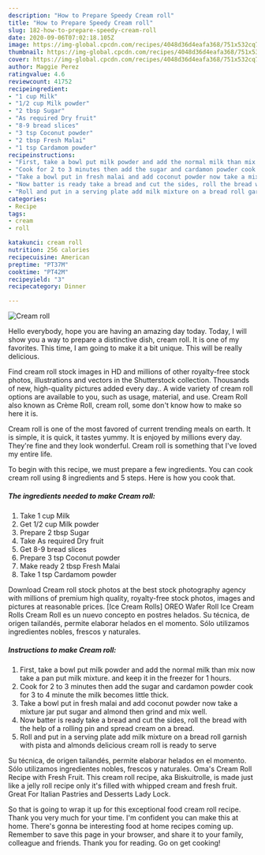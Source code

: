 ```yaml
---
description: "How to Prepare Speedy Cream roll"
title: "How to Prepare Speedy Cream roll"
slug: 182-how-to-prepare-speedy-cream-roll
date: 2020-09-06T07:02:18.105Z
image: https://img-global.cpcdn.com/recipes/4048d36d4eafa368/751x532cq70/cream-roll-recipe-main-photo.jpg
thumbnail: https://img-global.cpcdn.com/recipes/4048d36d4eafa368/751x532cq70/cream-roll-recipe-main-photo.jpg
cover: https://img-global.cpcdn.com/recipes/4048d36d4eafa368/751x532cq70/cream-roll-recipe-main-photo.jpg
author: Maggie Perez
ratingvalue: 4.6
reviewcount: 41752
recipeingredient:
- "1 cup Milk"
- "1/2 cup Milk powder"
- "2 tbsp Sugar"
- "As required Dry fruit"
- "8-9 bread slices"
- "3 tsp Coconut powder"
- "2 tbsp Fresh Malai"
- "1 tsp Cardamom powder"
recipeinstructions:
- "First, take a bowl put milk powder and add the normal milk than mix now take a pan put milk mixture. and keep it in the freezer for 1 hours."
- "Cook for 2 to 3 minutes then add the sugar and cardamon powder cook for 3 to 4 minute the milk becomes little thick."
- "Take a bowl put in fresh malai and add coconut powder now take a mixture jar put sugar and almond then grind and mix well."
- "Now batter is ready take a bread and cut the sides, roll the bread with the help of a rolling pin and spread cream on a bread."
- "Roll and put in a serving plate add milk mixture on a bread roll garnish with pista and almonds delicious cream roll is ready to serve"
categories:
- Recipe
tags:
- cream
- roll

katakunci: cream roll 
nutrition: 256 calories
recipecuisine: American
preptime: "PT37M"
cooktime: "PT42M"
recipeyield: "3"
recipecategory: Dinner

---
```



![Cream roll](https://img-global.cpcdn.com/recipes/4048d36d4eafa368/751x532cq70/cream-roll-recipe-main-photo.jpg)

Hello everybody, hope you are having an amazing day today. Today, I will show you a way to prepare a distinctive dish, cream roll. It is one of my favorites. This time, I am going to make it a bit unique. This will be really delicious.

Find cream roll stock images in HD and millions of other royalty-free stock photos, illustrations and vectors in the Shutterstock collection. Thousands of new, high-quality pictures added every day.. A wide variety of cream roll options are available to you, such as usage, material, and use. Cream Roll also known as Crème Roll, cream roll, some don&#39;t know how to make so here it is.

Cream roll is one of the most favored of current trending meals on earth. It is simple, it is quick, it tastes yummy. It is enjoyed by millions every day. They're fine and they look wonderful. Cream roll is something that I've loved my entire life.


To begin with this recipe, we must prepare a few ingredients. You can cook cream roll using 8 ingredients and 5 steps. Here is how you cook that.

<!--inarticleads1-->

##### The ingredients needed to make Cream roll:

1. Take 1 cup Milk
1. Get 1/2 cup Milk powder
1. Prepare 2 tbsp Sugar
1. Take As required Dry fruit
1. Get 8-9 bread slices
1. Prepare 3 tsp Coconut powder
1. Make ready 2 tbsp Fresh Malai
1. Take 1 tsp Cardamom powder


Download Cream roll stock photos at the best stock photography agency with millions of premium high quality, royalty-free stock photos, images and pictures at reasonable prices. [Ice Cream Rolls] OREO Wafer Roll Ice Cream Rolls Cream Roll es un nuevo concepto en postres helados. Su técnica, de origen tailandés, permite elaborar helados en el momento. Sólo utilizamos ingredientes nobles, frescos y naturales. 

<!--inarticleads2-->

##### Instructions to make Cream roll:

1. First, take a bowl put milk powder and add the normal milk than mix now take a pan put milk mixture. and keep it in the freezer for 1 hours.
1. Cook for 2 to 3 minutes then add the sugar and cardamon powder cook for 3 to 4 minute the milk becomes little thick.
1. Take a bowl put in fresh malai and add coconut powder now take a mixture jar put sugar and almond then grind and mix well.
1. Now batter is ready take a bread and cut the sides, roll the bread with the help of a rolling pin and spread cream on a bread.
1. Roll and put in a serving plate add milk mixture on a bread roll garnish with pista and almonds delicious cream roll is ready to serve


Su técnica, de origen tailandés, permite elaborar helados en el momento. Sólo utilizamos ingredientes nobles, frescos y naturales. Oma&#39;s Cream Roll Recipe with Fresh Fruit. This cream roll recipe, aka Biskuitrolle, is made just like a jelly roll recipe only it&#39;s filled with whipped cream and fresh fruit. Great For Italian Pastries and Desserts Lady Lock. 

So that is going to wrap it up for this exceptional food cream roll recipe. Thank you very much for your time. I'm confident you can make this at home. There's gonna be interesting food at home recipes coming up. Remember to save this page in your browser, and share it to your family, colleague and friends. Thank you for reading. Go on get cooking!
